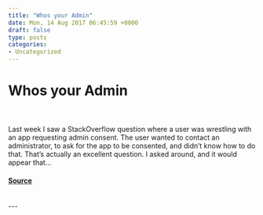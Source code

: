 ```yaml
---
title: "Whos your Admin"
date: Mon, 14 Aug 2017 06:45:59 +0000
draft: false
type: posts
categories: 
- Uncategorized
---
```

# Whos your Admin

<br/>

<br/>
Last week I saw a StackOverflow question where a user was wrestling with an app requesting admin consent. The user wanted to contact an administrator, to ask for the app to be consented, and didn’t know how to do that. That’s actually an excellent question. I asked around, and it would appear that...

#### [Source](https://www.cloudidentity.com/blog/2017/08/13/whos-your-admin/)

<br/>
---
